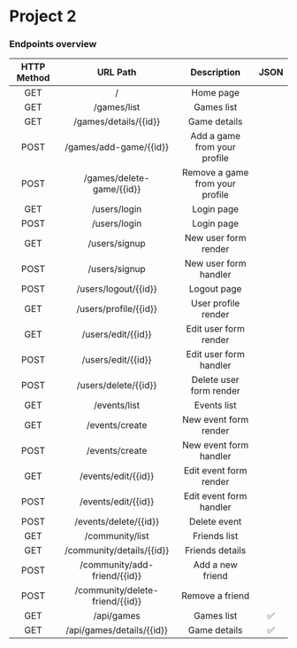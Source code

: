 <h1> Project 2 </h1>

<h3> Endpoints overview </h3>

| HTTP Method |             URL Path            |           Description           | JSON |
|:-----------:|:-------------------------------:|:-------------------------------:|:----:|
|     GET     |                /                |            Home page            |      |
|     GET     |           /games/list           |           Games list            |      |
|     GET     |      /games/details/{{id}}      |          Game details           |      |
|     POST    |      /games/add-game/{{id}}     |   Add a game from your profile  |      |
|     POST    |    /games/delete-game/{{id}}    | Remove a game from your profile |      |
|     GET     |           /users/login          |            Login page           |      |
|     POST    |           /users/login          |            Login page           |      |
|     GET     |          /users/signup          |       New user form render      |      |
|     POST    |          /users/signup          |      New user form handler      |      |
|     POST    |       /users/logout/{{id}}      |           Logout page           |      |
|     GET     |      /users/profile/{{id}}      |       User profile render       |      |
|     GET     |        /users/edit/{{id}}       |      Edit user form render      |      |
|     POST    |        /users/edit/{{id}}       |      Edit user form handler     |      |
|     POST    |       /users/delete/{{id}}      |     Delete user form render     |      |
|     GET     |           /events/list          |           Events list           |      |
|     GET     |          /events/create         |      New event form render      |      |
|     POST    |          /events/create         |      New event form handler     |      |
|     GET     |       /events/edit/{{id}}       |      Edit event form render     |      |
|     POST    |       /events/edit/{{id}}       |     Edit event form handler     |      |
|     POST    |      /events/delete/{{id}}      |           Delete event          |      |
|     GET     |         /community/list         |          Friends list           |      |
|     GET     |    /community/details/{{id}}    |         Friends details         |      |
|     POST    |   /community/add-friend/{{id}}  |         Add a new friend        |      |
|     POST    | /community/delete-friend/{{id}} |         Remove a friend         |      |
|     GET     |            /api/games           |           Games list            |   ✅  |
|     GET     |    /api/games/details/{{id}}    |          Game details           |   ✅  |